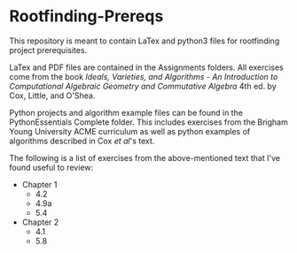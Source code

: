 # Rootfinding-Prereqs
This repository is meant to contain LaTex and python3 files for rootfinding project prerequisites.

LaTex and PDF files are contained in the Assignments folders. All exercises come from the book *Ideals, Varieties, and Algorithms - An Introduction to Computational Algebraic Geometry and Commutative Algebra* 4th ed. by Cox, Little, and O'Shea.

Python projects and algorithm example files can be found in the PythonEssentials Complete folder. This includes exercises from the Brigham Young University ACME curriculum as well as python examples of algorithms described in Cox *et al*'s text.

The following is a list of exercises from the above-mentioned text that I've found useful to review:

* Chapter 1
    * 4.2
    * 4.9a
    * 5.4
* Chapter 2
    * 4.1
    * 5.8